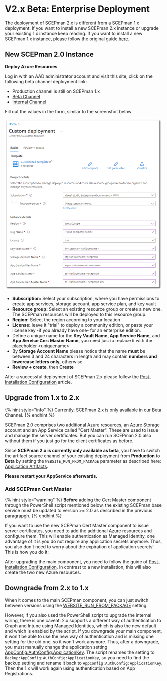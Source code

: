 # V2.x Beta: Enterprise Deployment

The deployment of SCEPman 2.x is different from a SCEPman 1.x deployment. If you want to install a new SCEPman 2.x instance or upgrade your existing 1.x instance keep reading. If you want to install a new SCEPman 1.x instance, please follow the original guide [here](trial-guide.md).

## New SCEPman 2.0 Instance

**Deploy Azure Resources**

Log in with an AAD administrator account and visit this site, click on the following beta channel deployment link:

* Production channel is still on SCEPman 1.x
* [Beta Channel](https://portal.azure.com/#create/Microsoft.Template/uri/https%3A%2F%2Fraw.githubusercontent.com%2Fscepman%2Finstall%2Fmaster%2Fazuredeploy-beta.json)&#x20;
* [Internal Channel](https://portal.azure.com/#create/Microsoft.Template/uri/https%3A%2F%2Fraw.githubusercontent.com%2Fscepman%2Finstall%2Fmaster%2Fazuredeploy-internal.json)

Fill out the values in the form, similar to the screenshot below

![](../.gitbook/assets/SCEPmanV2.0Deployment.png)

* **Subscription:** Select your subscription, where you have permissions to create app services, storage account, app service plan, and key vault
* **Resource group:** Select an existing resource group or create a new one. The SCEPman resources will be deployed to this resource group.
* **Region:** Select the region according to your location
* **License:** leave it "trial" to deploy a community edition, or paste your license key -if you already have one- for an enterprise edition.
* Define a unique name for the **Key Vault Name, App Service Name,** and **App Service Cert Master Name,** you need just to replace it with the placeholder \<uniquename>
* By **Storage Account Name** please notice that the name **must** be between 3 and 24 characters in length and may contain **numbers and lowercase letters only,** otherwise
* **Review + create**, then **Create**

After a successful deployment of SCEPman 2.x please follow the [Post-Installation Configuration](../scepman-configuration/post-installation-config.md) article.

## Upgrade from 1.x to 2.x

{% hint style="info" %}
Currently, SCEPman 2.x is only available in our Beta Channel.
{% endhint %}

SCEPman 2.0 comprises two additional Azure resources, an Azure Storage account and an App Service called "Cert Master". These are used to issue and manage the server certificates. But you can run SCEPman 2.0 also without them if you just go for the client certificates as before.

Since **SCEPman 2.x is currently only available as beta**, you have to switch the artifact source channel of your existing deployment from **Production** to **Beta** by setting the `WEBSITE_RUN_FROM_PACKAGE` parameter as described here: [Application Artifacts](../scepman-configuration/optional/application-artifacts.md).&#x20;

**Please restart your AppService afterwards.**

### Add SCEPman Cert Master

{% hint style="warning" %}
**Before** adding the Cert Master component through the PowerShell script mentioned below, the existing SCEPman base service must be updated to version >= 2.0 as described in the previous paragrapgh.
{% endhint %}

If you want to use the new SCEPman Cert Master component to issue server certificates, you need to add the additional Azure resources and configure them. This will enable authentication as Managed Identity, one advantage of it is you do not require any application secrets anymore. Thus, you also don't need to worry about the expiration of application secrets! This is how you do it:

After upgrading the main component, you need to follow the guide of [Post-Installation Configuration](../scepman-configuration/post-installation-config.md). In contrast to a new installation, this will also create the two new Azure resources.

## Downgrade from 2.x to 1.x

When it comes to the main SCEPman component, you can just switch between versions using the [WEBSITE\_RUN\_FROM\_PACKAGE](../scepman-configuration/optional/application-artifacts.md#change-artifacts) setting.

However, if you also used the PowerShell script to upgrade the internal wiring, there is one caveat: 2.x supports a different way of authentication to Graph and Intune using Managed Identities, which is also the new default and which is enabled by the script. If you downgrade your main component, it won't be able to use the new way of authentication and is missing one setting for the old one, so it won't work anymore. Thus, after a downgrade, you must manually change the application setting [AppConfig:AuthConfig:ApplicationKey](../scepman-configuration/optional/application-settings/azure-ad.md#appconfig-authconfig-applicationkey). The script renames the setting to `Backup:AppConfig:AuthConfig:ApplicationKey`, so you need to find the backup setting and rename it back to `AppConfig:AuthConfig:ApplicationKey`. Then the 1.x will work again using authentication based on App Registrations.

##
